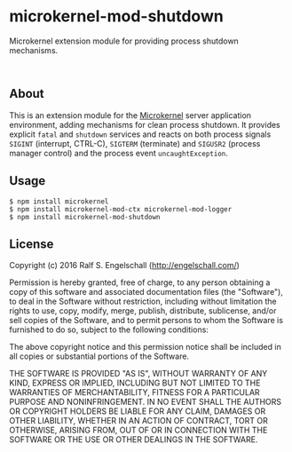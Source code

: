 
microkernel-mod-shutdown
=========================

Microkernel extension module for providing process shutdown mechanisms.

<p/>
<img src="https://nodei.co/npm/microkernel-mod-shutdown.png?downloads=true&stars=true" alt=""/>

<p/>
<img src="https://david-dm.org/rse/microkernel-mod-shutdown.png" alt=""/>

About
-----

This is an extension module for the
[Microkernel](http://github.com/rse/microkernel) server application
environment, adding mechanisms for clean process shutdown. It
provides explicit `fatal` and `shutdown` services and reacts on both
process signals `SIGINT` (interrupt, CTRL-C), `SIGTERM` (terminate)
and `SIGUSR2` (process manager control) and the process event
`uncaughtException`.

Usage
-----

```shell
$ npm install microkernel
$ npm install microkernel-mod-ctx microkernel-mod-logger
$ npm install microkernel-mod-shutdown
```

License
-------

Copyright (c) 2016 Ralf S. Engelschall (http://engelschall.com/)

Permission is hereby granted, free of charge, to any person obtaining
a copy of this software and associated documentation files (the
"Software"), to deal in the Software without restriction, including
without limitation the rights to use, copy, modify, merge, publish,
distribute, sublicense, and/or sell copies of the Software, and to
permit persons to whom the Software is furnished to do so, subject to
the following conditions:

The above copyright notice and this permission notice shall be included
in all copies or substantial portions of the Software.

THE SOFTWARE IS PROVIDED "AS IS", WITHOUT WARRANTY OF ANY KIND,
EXPRESS OR IMPLIED, INCLUDING BUT NOT LIMITED TO THE WARRANTIES OF
MERCHANTABILITY, FITNESS FOR A PARTICULAR PURPOSE AND NONINFRINGEMENT.
IN NO EVENT SHALL THE AUTHORS OR COPYRIGHT HOLDERS BE LIABLE FOR ANY
CLAIM, DAMAGES OR OTHER LIABILITY, WHETHER IN AN ACTION OF CONTRACT,
TORT OR OTHERWISE, ARISING FROM, OUT OF OR IN CONNECTION WITH THE
SOFTWARE OR THE USE OR OTHER DEALINGS IN THE SOFTWARE.

